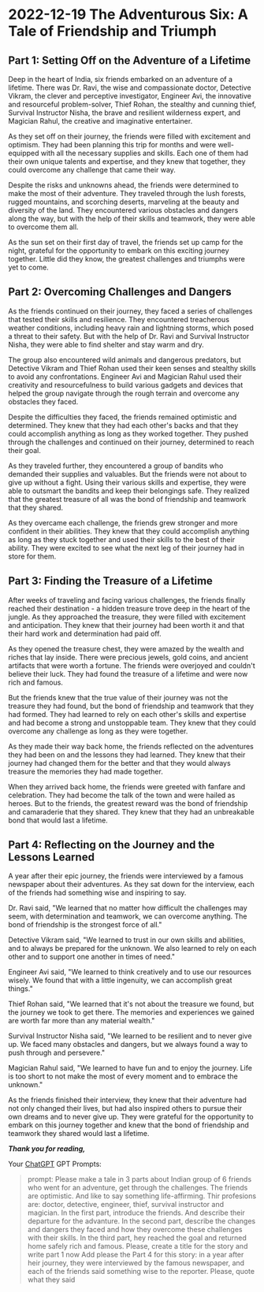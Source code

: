 # 2022-12-19 The Adventurous Six: A Tale of Friendship and Triumph

## Part 1: Setting Off on the Adventure of a Lifetime

Deep in the heart of India, six friends embarked on an adventure of a lifetime. There was Dr. Ravi, the wise and compassionate doctor, Detective Vikram, the clever and perceptive investigator, Engineer Avi, the innovative and resourceful problem-solver, Thief Rohan, the stealthy and cunning thief, Survival Instructor Nisha, the brave and resilient wilderness expert, and Magician Rahul, the creative and imaginative entertainer.

As they set off on their journey, the friends were filled with excitement and optimism. They had been planning this trip for months and were well-equipped with all the necessary supplies and skills. Each one of them had their own unique talents and expertise, and they knew that together, they could overcome any challenge that came their way.

Despite the risks and unknowns ahead, the friends were determined to make the most of their adventure. They traveled through the lush forests, rugged mountains, and scorching deserts, marveling at the beauty and diversity of the land. They encountered various obstacles and dangers along the way, but with the help of their skills and teamwork, they were able to overcome them all.

As the sun set on their first day of travel, the friends set up camp for the night, grateful for the opportunity to embark on this exciting journey together. Little did they know, the greatest challenges and triumphs were yet to come.

## Part 2: Overcoming Challenges and Dangers

As the friends continued on their journey, they faced a series of challenges that tested their skills and resilience. They encountered treacherous weather conditions, including heavy rain and lightning storms, which posed a threat to their safety. But with the help of Dr. Ravi and Survival Instructor Nisha, they were able to find shelter and stay warm and dry.

The group also encountered wild animals and dangerous predators, but Detective Vikram and Thief Rohan used their keen senses and stealthy skills to avoid any confrontations. Engineer Avi and Magician Rahul used their creativity and resourcefulness to build various gadgets and devices that helped the group navigate through the rough terrain and overcome any obstacles they faced.

Despite the difficulties they faced, the friends remained optimistic and determined. They knew that they had each other's backs and that they could accomplish anything as long as they worked together. They pushed through the challenges and continued on their journey, determined to reach their goal.

As they traveled further, they encountered a group of bandits who demanded their supplies and valuables. But the friends were not about to give up without a fight. Using their various skills and expertise, they were able to outsmart the bandits and keep their belongings safe. They realized that the greatest treasure of all was the bond of friendship and teamwork that they shared.

As they overcame each challenge, the friends grew stronger and more confident in their abilities. They knew that they could accomplish anything as long as they stuck together and used their skills to the best of their ability. They were excited to see what the next leg of their journey had in store for them.


## Part 3: Finding the Treasure of a Lifetime

After weeks of traveling and facing various challenges, the friends finally reached their destination - a hidden treasure trove deep in the heart of the jungle. As they approached the treasure, they were filled with excitement and anticipation. They knew that their journey had been worth it and that their hard work and determination had paid off.

As they opened the treasure chest, they were amazed by the wealth and riches that lay inside. There were precious jewels, gold coins, and ancient artifacts that were worth a fortune. The friends were overjoyed and couldn't believe their luck. They had found the treasure of a lifetime and were now rich and famous.

But the friends knew that the true value of their journey was not the treasure they had found, but the bond of friendship and teamwork that they had formed. They had learned to rely on each other's skills and expertise and had become a strong and unstoppable team. They knew that they could overcome any challenge as long as they were together.

As they made their way back home, the friends reflected on the adventures they had been on and the lessons they had learned. They knew that their journey had changed them for the better and that they would always treasure the memories they had made together.

When they arrived back home, the friends were greeted with fanfare and celebration. They had become the talk of the town and were hailed as heroes. But to the friends, the greatest reward was the bond of friendship and camaraderie that they shared. They knew that they had an unbreakable bond that would last a lifetime.


## Part 4: Reflecting on the Journey and the Lessons Learned

A year after their epic journey, the friends were interviewed by a famous newspaper about their adventures. As they sat down for the interview, each of the friends had something wise and inspiring to say.

Dr. Ravi said, "We learned that no matter how difficult the challenges may seem, with determination and teamwork, we can overcome anything. The bond of friendship is the strongest force of all."

Detective Vikram said, "We learned to trust in our own skills and abilities, and to always be prepared for the unknown. We also learned to rely on each other and to support one another in times of need."

Engineer Avi said, "We learned to think creatively and to use our resources wisely. We found that with a little ingenuity, we can accomplish great things."

Thief Rohan said, "We learned that it's not about the treasure we found, but the journey we took to get there. The memories and experiences we gained are worth far more than any material wealth."

Survival Instructor Nisha said, "We learned to be resilient and to never give up. We faced many obstacles and dangers, but we always found a way to push through and persevere."

Magician Rahul said, "We learned to have fun and to enjoy the journey. Life is too short to not make the most of every moment and to embrace the unknown."

As the friends finished their interview, they knew that their adventure had not only changed their lives, but had also inspired others to pursue their own dreams and to never give up. They were grateful for the opportunity to embark on this journey together and knew that the bond of friendship and teamwork they shared would last a lifetime.


***Thank you for reading,***

Your [ChatGPT](https://chat.openai.com/chat)
GPT Prompts:
> prompt: Please make a tale in 3 parts about Indian group of 6 friends who went for an adventure, get through the challenges. The friends are optimistic. And like to say something life-affirming. Thir profesions are: doctor, detective, engineer, thief, survival instructor and magician. 
> In the first part, introduce the friends. And describe their departure for the advanture. 
> In the second part,  describe the changes and dangers they faced and how they overcome these challenges with their skills. 
> In the third part, hey reached the goal and returned home safely rich and famous. 
> Please, create a title for the story and write part 1 now 
> Add please the Part 4 for this story: in a year after heir journey, they were interviewed by the famous newspaper, and each of the friends said something wise to the reporter. Please, quote what they said
